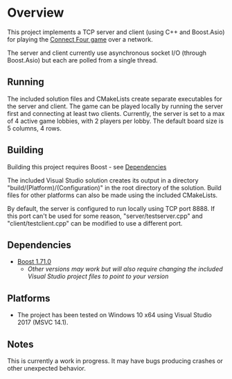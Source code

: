 # Overview

This project implements a TCP server and client (using C++ and Boost.Asio) for playing the [Connect Four game](https://en.wikipedia.org/wiki/Connect_Four) over
a network.

The server and client currently use asynchronous socket I/O (through Boost.Asio) but each are polled from a single thread.

## Running

The included solution files and CMakeLists create separate executables for the server and client. The game can be played locally
by running the server first and connecting at least two clients.
Currently, the server is set to a max of 4 active game lobbies, with 2 players per lobby. The default board size is 5 columns, 4 rows.

## Building

Building this project requires Boost - see [Dependencies](#dependencies)

The included Visual Studio solution creates its output in a directory "build/(Platform)/(Configuration)" in the root directory 
of the solution. 
Build files for other platforms can also be made using the included CMakeLists.

By default, the server is configured to run locally using TCP port 8888. If this port can't be used for some reason, "server/testserver.cpp" 
and "client/testclient.cpp" can be modified to use a different port.

## Dependencies

- [Boost 1.71.0](https://www.boost.org/users/history/version_1_71_0.html)
    - *Other versions may work but will also require changing the included Visual Studio project files to point to your version*
    
## Platforms

- The project has been tested on Windows 10 x64 using Visual Studio 2017 (MSVC 14.1).

## Notes

This is currently a work in progress. It may have bugs producing crashes or other unexpected behavior. 

